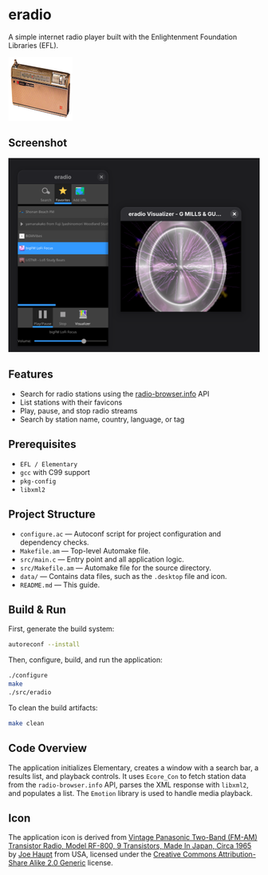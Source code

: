 # eradio

A simple internet radio player built with the Enlightenment Foundation Libraries (EFL).

![Application Icon](data/eradio.png)

## Screenshot

![Screenshot](shot.png)


## Features

- Search for radio stations using the [radio-browser.info](http://radio-browser.info/) API
- List stations with their favicons
- Play, pause, and stop radio streams
- Search by station name, country, language, or tag

## Prerequisites

- `EFL / Elementary`
- `gcc` with C99 support
- `pkg-config`
- `libxml2`

## Project Structure

- `configure.ac` — Autoconf script for project configuration and dependency checks.
- `Makefile.am` — Top-level Automake file.
- `src/main.c` — Entry point and all application logic.
- `src/Makefile.am` — Automake file for the source directory.
- `data/` — Contains data files, such as the `.desktop` file and icon.
- `README.md` — This guide.

## Build & Run

First, generate the build system:

```bash
autoreconf --install
```

Then, configure, build, and run the application:

```bash
./configure
make
./src/eradio
```

To clean the build artifacts:

```bash
make clean
```

## Code Overview

The application initializes Elementary, creates a window with a search bar, a results list, and playback controls. It uses `Ecore_Con` to fetch station data from the `radio-browser.info` API, parses the XML response with `libxml2`, and populates a list. The `Emotion` library is used to handle media playback.

## Icon

The application icon is derived from [Vintage Panasonic Two-Band (FM-AM) Transistor Radio, Model RF-800, 9 Transistors, Made In Japan, Circa 1965](https://commons.wikimedia.org/wiki/File:Vintage_Panasonic_Two-Band_(FM-AM)_Transistor_Radio,_Model_RF-800,_9_Transistors,_Made_In_Japan,_Circa_1965_(14633774476).jpg) by [Joe Haupt](https://www.flickr.com/people/12039117@N08) from USA, licensed under the [Creative Commons Attribution-Share Alike 2.0 Generic](https://creativecommons.org/licenses/by-sa/2.0/deed.en) license.



